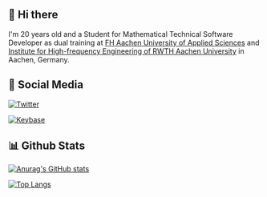 ## 👋 Hi there
I'm 20 years old and a Student for Mathematical Technical Software Developer as dual training at [FH Aachen
University of Applied Sciences](https://www.fh-aachen.de/) and [Institute for High-frequency Engineering of RWTH Aachen University](https://www.ihf.rwth-aachen.de)  in Aachen, Germany.

## 📲 Social Media
[![Twitter](https://img.shields.io/twitter/follow/Darkoberd00?style=social)](https://twitter.com/Darkoberd00)

[![Keybase](https://img.shields.io/keybase/pgp/Darkoberd00)](https://keybase.io/darkoberd00)

## 📊 Github Stats 
[![Anurag's GitHub stats](https://github-readme-stats.vercel.app/api?username=Darkoberd00&theme=tokyonight&show_icons=true)](https://github.com/Darkoberd00)

[![Top Langs](https://github-readme-stats.vercel.app/api/top-langs/?username=Darkoberd00&theme=tokyonight&show_icons=true)](https://github.com/Darkoberd00)
